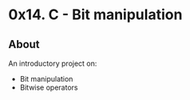 # 0x14. C - Bit manipulation
## About
An introductory project on:
- Bit manipulation
- Bitwise operators
